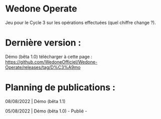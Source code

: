 # Wedone Operate
Jeu pour le Cycle 3 sur les opérations effectuées (quel chiffre change ?).



# Dernière version :
Démo (bêta 1.0) télécharger à cette page : https://github.com/WedoneOfficiel/Wedone-Operate/releases/tag/D%C3%A9mo

# Planning de publications :
08/08/2022 | Démo (bêta 1.1)

05/08/2022 | Démo (bêta 1.0) - Publié -
